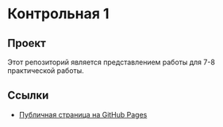# Контрольная 1

## Проект
Этот репозиторий является представлением работы для 7-8 практической работы.

## Ссылки
- [Публичная страница на GitHub Pages](https://squzmen.github.io/Control1/index.html)
